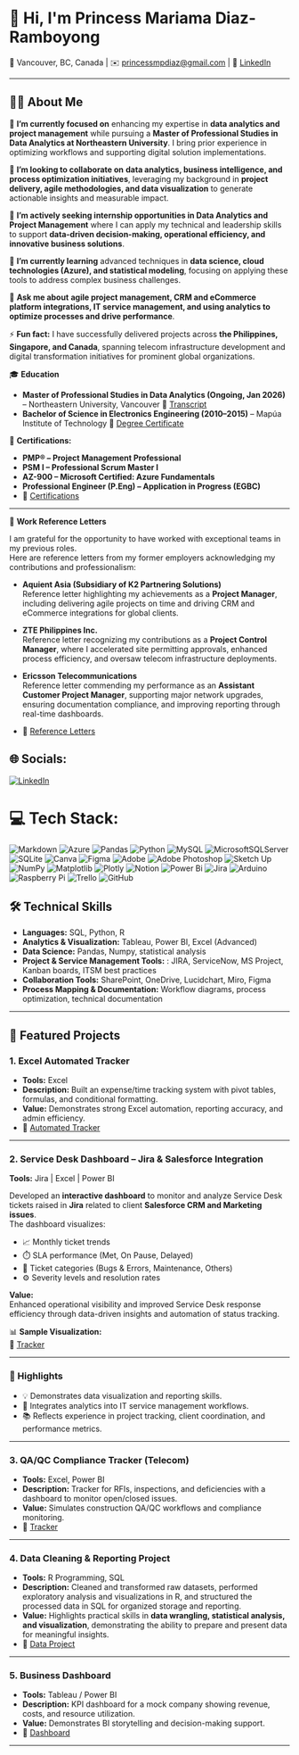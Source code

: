 # 👋 Hi, I'm Princess Mariama Diaz-Ramboyong  

📍 Vancouver, BC, Canada  | ✉️ princessmpdiaz@gmail.com | 🔗 [LinkedIn](https://www.linkedin.com/in/princessmariamadiaz/)

---

## 👩‍💻 About Me  

🔭 **I’m currently focused on** enhancing my expertise in **data analytics and project management** while pursuing a **Master of Professional Studies in Data Analytics at Northeastern University**. I bring prior experience in optimizing workflows and supporting digital solution implementations.

👯 **I’m looking to collaborate on** **data analytics, business intelligence, and process optimization initiatives**, leveraging my background in **project delivery, agile methodologies, and data visualization** to generate actionable insights and measurable impact.

🤝 **I’m actively seeking internship opportunities in Data Analytics and Project Management** where I can apply my technical and leadership skills to support **data-driven decision-making, operational efficiency, and innovative business solutions**.

🌱 **I’m currently learning** advanced techniques in **data science, cloud technologies (Azure), and statistical modeling**, focusing on applying these tools to address complex business challenges.

💬 **Ask me about** **agile project management, CRM and eCommerce platform integrations, IT service management, and using analytics to optimize processes and drive performance**.

⚡ **Fun fact:** I have successfully delivered projects across **the Philippines, Singapore, and Canada**, spanning telecom infrastructure development and digital transformation initiatives for prominent global organizations.

🎓 **Education**
- **Master of Professional Studies in Data Analytics (Ongoing, Jan 2026)** – Northeastern University, Vancouver  📂 [Transcript](https://drive.google.com/file/d/16nLnz8GujhfmbwQVazLhrfo4NKi-vGC1/view?usp=drive_link)  
- **Bachelor of Science in Electronics Engineering (2010–2015)** – Mapúa Institute of Technology  📂 [Degree Certificate](https://drive.google.com/file/d/1XyGx4zguZAzN0UUKh8TRj_J6yDT8mZAS/view?usp=drive_link)  



🏅 **Certifications:**  
- **PMP® – Project Management Professional** 
- **PSM I – Professional Scrum Master I**  
- **AZ-900 – Microsoft Certified: Azure Fundamentals**
- **Professional Engineer (P.Eng) – Application in Progress (EGBC)**
- 📂 [Certifications](https://drive.google.com/drive/folders/1F7Z1XeHg6DsMxkYC3DT7WZxvjAI-VPeX?usp=drive_link)

---

📄 **Work Reference Letters**

I am grateful for the opportunity to have worked with exceptional teams in my previous roles.  
Here are reference letters from my former employers acknowledging my contributions and professionalism:

- **Aquient Asia (Subsidiary of K2 Partnering Solutions)**  
  Reference letter highlighting my achievements as a **Project Manager**, including delivering agile projects on time and driving CRM and eCommerce integrations for global clients.

- **ZTE Philippines Inc.**  
  Reference letter recognizing my contributions as a **Project Control Manager**, where I accelerated site permitting approvals, enhanced process efficiency, and oversaw telecom infrastructure deployments.

- **Ericsson Telecommunications**  
  Reference letter commending my performance as an **Assistant Customer Project Manager**, supporting major network upgrades, ensuring documentation compliance, and improving reporting through real-time dashboards.

- 📂 [Reference Letters](https://drive.google.com/drive/folders/1R_fOZThNBeJ5WkvXTTFcb4NnGmsS7ubo?usp=drive_link)


## 🌐 Socials:
[![LinkedIn](https://img.shields.io/badge/LinkedIn-%230077B5.svg?logo=linkedin&logoColor=white)](https://linkedin.com/in/https://www.linkedin.com/in/princessmariamadiaz/) 

# 💻 Tech Stack:
![Markdown](https://img.shields.io/badge/markdown-%23000000.svg?style=for-the-badge&logo=markdown&logoColor=white) ![Azure](https://img.shields.io/badge/azure-%230072C6.svg?style=for-the-badge&logo=microsoftazure&logoColor=white) ![Pandas](https://img.shields.io/badge/pandas-%23150458.svg?style=for-the-badge&logo=pandas&logoColor=white) ![Python](https://img.shields.io/badge/python-3670A0?style=for-the-badge&logo=python&logoColor=ffdd54) ![MySQL](https://img.shields.io/badge/mysql-4479A1.svg?style=for-the-badge&logo=mysql&logoColor=white) ![MicrosoftSQLServer](https://img.shields.io/badge/Microsoft%20SQL%20Server-CC2927?style=for-the-badge&logo=microsoft%20sql%20server&logoColor=white) ![SQLite](https://img.shields.io/badge/sqlite-%2307405e.svg?style=for-the-badge&logo=sqlite&logoColor=white) ![Canva](https://img.shields.io/badge/Canva-%2300C4CC.svg?style=for-the-badge&logo=Canva&logoColor=white) ![Figma](https://img.shields.io/badge/figma-%23F24E1E.svg?style=for-the-badge&logo=figma&logoColor=white) ![Adobe](https://img.shields.io/badge/adobe-%23FF0000.svg?style=for-the-badge&logo=adobe&logoColor=white) ![Adobe Photoshop](https://img.shields.io/badge/adobe%20photoshop-%2331A8FF.svg?style=for-the-badge&logo=adobe%20photoshop&logoColor=white) ![Sketch Up](https://img.shields.io/badge/SketchUp-005F9E?style=for-the-badge&logo=sketchup&logoColor=white) ![NumPy](https://img.shields.io/badge/numpy-%23013243.svg?style=for-the-badge&logo=numpy&logoColor=white) ![Matplotlib](https://img.shields.io/badge/Matplotlib-%23ffffff.svg?style=for-the-badge&logo=Matplotlib&logoColor=black) ![Plotly](https://img.shields.io/badge/Plotly-%233F4F75.svg?style=for-the-badge&logo=plotly&logoColor=white) ![Notion](https://img.shields.io/badge/Notion-%23000000.svg?style=for-the-badge&logo=notion&logoColor=white) ![Power Bi](https://img.shields.io/badge/power_bi-F2C811?style=for-the-badge&logo=powerbi&logoColor=black) ![Jira](https://img.shields.io/badge/jira-%230A0FFF.svg?style=for-the-badge&logo=jira&logoColor=white) ![Arduino](https://img.shields.io/badge/-Arduino-00979D?style=for-the-badge&logo=Arduino&logoColor=white) ![Raspberry Pi](https://img.shields.io/badge/-Raspberry_Pi-C51A4A?style=for-the-badge&logo=Raspberry-Pi) ![Trello](https://img.shields.io/badge/Trello-%23026AA7.svg?style=for-the-badge&logo=Trello&logoColor=white) ![GitHub](https://img.shields.io/badge/github-%23121011.svg?style=for-the-badge&logo=github&logoColor=white)

## 🛠 Technical Skills  
- **Languages:** SQL, Python, R  
- **Analytics & Visualization:** Tableau, Power BI, Excel (Advanced)  
- **Data Science:** Pandas, Numpy, statistical analysis  
- **Project & Service Management Tools:** : JIRA, ServiceNow, MS Project, Kanban boards, ITSM best practices
- **Collaboration Tools:** SharePoint, OneDrive, Lucidchart, Miro, Figma
- **Process Mapping & Documentation:** Workflow diagrams, process optimization, technical documentation
---

## 🔹 Featured Projects  

### 1. Excel Automated Tracker  
- **Tools:** Excel  
- **Description:** Built an expense/time tracking system with pivot tables, formulas, and conditional formatting.  
- **Value:** Demonstrates strong Excel automation, reporting accuracy, and admin efficiency.  
- 📂 [Automated Tracker](https://docs.google.com/spreadsheets/d/14mrs_M8QiR80Vinw0y0Xf9S6hfzZWzFHvvpFm7XIjlc/edit?usp=sharing)

---

### 2. Service Desk Dashboard – Jira & Salesforce Integration  
**Tools:** Jira | Excel | Power BI  

Developed an **interactive dashboard** to monitor and analyze Service Desk tickets raised in **Jira** related to client **Salesforce CRM and Marketing issues**.  
The dashboard visualizes:
- 📈 Monthly ticket trends  
- ⏱️ SLA performance (Met, On Pause, Delayed)  
- 🧾 Ticket categories (Bugs & Errors, Maintenance, Others)  
- ⚙️ Severity levels and resolution rates  

**Value:**  
Enhanced operational visibility and improved Service Desk response efficiency through data-driven insights and automation of status tracking.

📊 **Sample Visualization:**  
📂 [Tracker](https://docs.google.com/spreadsheets/d/1BPJprO8S60iGMRpKlt9eMeapSTaUs8VS/edit?usp=drive_link&ouid=115382325510605536778&rtpof=true&sd=true)  

---

### 🌟 Highlights
- 💡 Demonstrates data visualization and reporting skills.  
- 🤝 Integrates analytics into IT service management workflows.  
- 📚 Reflects experience in project tracking, client coordination, and performance metrics.


---

### 3. QA/QC Compliance Tracker (Telecom) 
- **Tools:** Excel, Power BI  
- **Description:** Tracker for RFIs, inspections, and deficiencies with a dashboard to monitor open/closed issues.  
- **Value:** Simulates construction QA/QC workflows and compliance monitoring.  
- 📂 [Tracker](https://docs.google.com/spreadsheets/d/1pF-vDaN2nP1TeIfZ6Q3RSBEr68dlEwGR/edit?usp=drive_link&ouid=115382325510605536778&rtpof=true&sd=true)  

---

### 4. Data Cleaning & Reporting Project  
- **Tools:** R Programming, SQL  
- **Description:** Cleaned and transformed raw datasets, performed exploratory analysis and visualizations in R, and structured the processed data in SQL for organized storage and reporting.  
- **Value:** Highlights practical skills in **data wrangling, statistical analysis, and visualization**, demonstrating the ability to prepare and present data for meaningful insights.
- 📂 [Data Project](https://drive.google.com/drive/folders/1r6yjuqCoi0_MJhmrRSwe-qizJtxXrsi8?usp=drive_link)  

---

### 5. Business Dashboard  
- **Tools:** Tableau / Power BI  
- **Description:** KPI dashboard for a mock company showing revenue, costs, and resource utilization.  
- **Value:** Demonstrates BI storytelling and decision-making support.  
- 📂 [Dashboard](https://public.tableau.com/app/profile/princess.mariama.ramboyong/viz/Assignment5_Tableau_Group1/GroupProject)  


---


